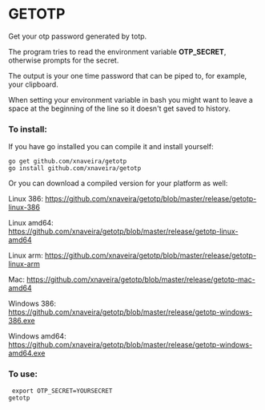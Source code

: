 # GETOTP

Get your otp password generated by totp.

The program tries to read the environment variable **OTP_SECRET**, otherwise prompts for the secret.

The output is your one time password that can be piped to, for example, your clipboard.

When setting your environment variable in bash you might want to leave a space at the beginning of the line so it doesn't get saved to history.


### To install:

If you have go installed you can compile it and install yourself:

```
go get github.com/xnaveira/getotp
go install github.com/xnaveira/getotp
```

Or you can download a compiled version for your platform as well:

Linux 386: https://github.com/xnaveira/getotp/blob/master/release/getotp-linux-386

Linux amd64: https://github.com/xnaveira/getotp/blob/master/release/getotp-linux-amd64

Linux arm: https://github.com/xnaveira/getotp/blob/master/release/getotp-linux-arm

Mac: https://github.com/xnaveira/getotp/blob/master/release/getotp-mac-amd64

Windows 386: https://github.com/xnaveira/getotp/blob/master/release/getotp-windows-386.exe

Windows amd64: https://github.com/xnaveira/getotp/blob/master/release/getotp-windows-amd64.exe


### To use:

````
 export OTP_SECRET=YOURSECRET
getotp
````
